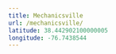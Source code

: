 ```yaml
---
title: Mechanicsville
url: /mechanicsville/
latitude: 38.442902100000005
longitude: -76.7438544
---
```

